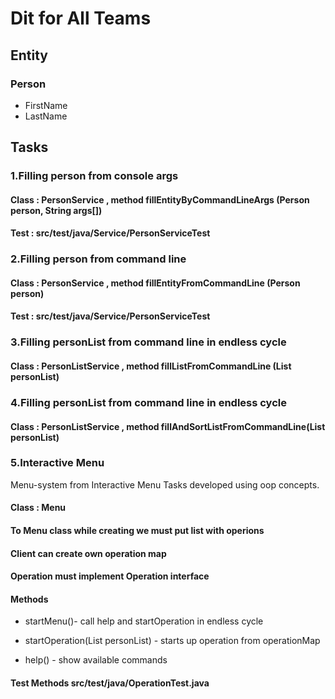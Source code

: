# Dit for All Teams

## Entity  ##
  ### Person ###
  * FirstName
  * LastName

## Tasks

### 1.Filling person from console args 

#### Class  : PersonService , method fillEntityByCommandLineArgs (Person person, String args[])

#### Test   : src/test/java/Service/PersonServiceTest 

### 2.Filling person from command line
   
#### Class  : PersonService , method fillEntityFromCommandLine (Person person)

#### Test   : src/test/java/Service/PersonServiceTest 

### 3.Filling personList from command line in endless cycle

#### Class  : PersonListService , method fillListFromCommandLine (List<Person> personList)

### 4.Filling personList from command line in endless cycle

#### Class  : PersonListService , method fillAndSortListFromCommandLine(List<Person> personList)

### 5.Interactive Menu 
  
Menu-system from Interactive Menu Tasks developed using oop concepts.
 
 #### Class  : Menu 
  
  ####  To Menu class while creating we must put list with operions 
  
  ####  Client can create own operation map
  
  ####  Operation must implement Operation interface
  
  
  #### Methods 
  
* startMenu()- call help and startOperation in endless cycle
  
* startOperation(List<Person> personList) - starts up operation from operationMap

* help() - show available commands
  
  
#### Test Methods src/test/java/OperationTest.java
   

   
